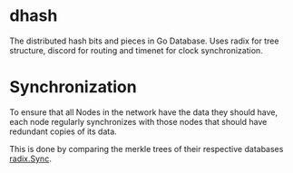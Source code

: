 dhash
===

The distributed hash bits and pieces in Go Database. Uses radix for tree structure, discord for routing and timenet for clock synchronization.

# Synchronization

To ensure that all Nodes in the network have the data they should have, each node regularly synchronizes with those nodes that should have
redundant copies of its data.

This is done by comparing the merkle trees of their respective databases [radix.Sync](../../blob/master/radix/sync.go).
